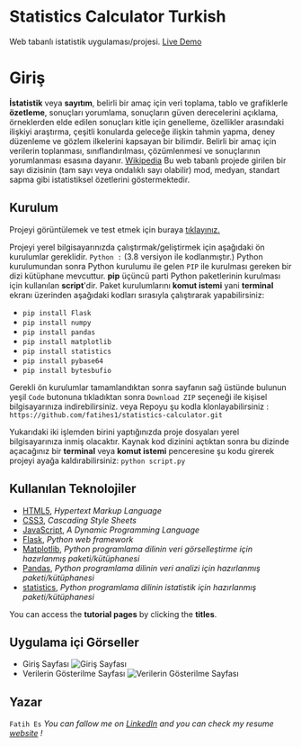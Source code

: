 # Statistics Calculator Turkish
Web tabanlı istatistik uygulaması/projesi.
[Live Demo](http://esfatih.pythonanywhere.com/calculate)

# Giriş
**İstatistik** veya **sayıtım**, belirli bir amaç için veri toplama, tablo ve grafiklerle **özetleme**, sonuçları yorumlama, sonuçların güven derecelerini açıklama, örneklerden elde edilen sonuçları kitle için genelleme, özellikler arasındaki ilişkiyi araştırma, çeşitli konularda geleceğe ilişkin tahmin yapma, deney düzenleme ve gözlem ilkelerini kapsayan bir bilimdir. Belirli bir amaç için verilerin toplanması, sınıflandırılması, çözümlenmesi ve sonuçlarının yorumlanması esasına dayanır. 
[Wikipedia](https://tr.wikipedia.org/wiki/%C4%B0statistik)
Bu web tabanlı projede girilen bir sayı dizisinin (tam sayı veya ondalıklı sayı olabilir) mod, medyan, standart sapma gibi istatistiksel özetlerini göstermektedir.



## Kurulum
Projeyi görüntülemek ve test etmek için buraya [tıklayınız.](http://esfatih.pythonanywhere.com/calculate)

Projeyi yerel bilgisayarınızda çalıştırmak/geliştirmek için aşağıdaki ön kurulumlar gereklidir.
`Python :` (3.8 versiyon ile kodlanmıştır.)
Python kurulumundan sonra Python kurulumu ile gelen `PIP` ile kurulması gereken bir dizi kütüphane mevcuttur. **pip** üçüncü parti Python paketlerinin kurulması için kullanılan **script**'dir.
Paket kurulumlarını **komut istemi** yani **terminal** ekranı üzerinden aşağıdaki kodları sırasıyla çalıştırarak yapabilirsiniz:

- `pip install Flask`
- `pip install numpy`
- `pip install pandas`
- `pip install matplotlib`
- `pip install statistics`
- `pip install pybase64`
- `pip install bytesbufio`

Gerekli ön kurulumlar tamamlandıktan sonra sayfanın sağ üstünde bulunun yeşil `Code` butonuna tıkladıktan sonra `Download ZIP` seçeneği ile kişisel bilgisayarınıza indirebilirsiniz.
veya
Repoyu şu kodla klonlayabilirsiniz : `https://github.com/fatihes1/statistics-calculator.git`

Yukarıdaki iki işlemden birini yaptığınızda proje dosyaları yerel bilgisayarınıza inmiş olacaktır. Kaynak kod dizinini açtıktan sonra bu dizinde açacağınız bir **terminal** veya **komut istemi** penceresine şu kodu girerek projeyi ayağa kaldırabilirsiniz: `python script.py`

##  Kullanılan Teknolojiler

 - [HTML5](https://www.w3schools.com/html/), *Hypertext Markup Language*
 - [CSS3](https://www.w3schools.com/css/), *Cascading Style Sheets*
 - [JavaScript](https://www.javascript.com/),  *A Dynamic Programming Language*
 - [Flask](https://flask.palletsprojects.com/en/2.0.x/), *Python web framework*
 - [Matplotlib](https://matplotlib.org/), *Python programlama dilinin veri görselleştirme için hazırlanmış paketi/kütüphanesi*
 - [Pandas](https://pandas.pydata.org/), *Python programlama dilinin veri analizi için hazırlanmış paketi/kütüphanesi*
 - [statistics](https://docs.python.org/3/library/statistics.html), *Python programlama dilinin istatistik için hazırlanmış paketi/kütüphanesi*

You can access the **tutorial pages** by clicking the **titles**.
## Uygulama içi Görseller
- Giriş Sayfası
![Giriş Sayfası](https://user-images.githubusercontent.com/54971670/118193425-56b4b980-b450-11eb-8d00-caf02d9adb44.PNG)
- Verilerin Gösterilme Sayfası
![Verilerin Gösterilme Sayfası](https://user-images.githubusercontent.com/54971670/118193422-55838c80-b450-11eb-9221-6a1260feb060.PNG)

## Yazar
`Fatih Es`
*You can fallow me on [LinkedIn](https://www.linkedin.com/in/fatihes/) and you can check my resume [website](https://fatihes1.github.io/) !*
